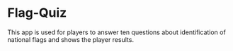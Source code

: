 # Flag-Quiz
This app is used for players to answer ten questions about identification of national flags and shows the player results. 
